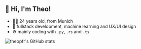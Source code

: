 ## 👋 Hi, I'm Theo!
- 🙋‍♂️ 24 years old, from Munich
- 🌱 fullstack development, machine learning and UX/UI design
- ⚙️ mainly coding with ``.py``, ``.rs`` and ``.ts``

![theopfr's GitHub stats](https://github-readme-stats.vercel.app/api?username=theopfr&theme=tokyonight&show_icons=true&hide_border=true)
